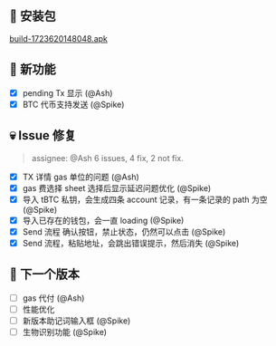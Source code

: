 ## 🚀 安装包

[build-1723620148048.apk](https://dalveywallet.s3.ap-northeast-1.amazonaws.com/release/apks/build-1723620148048.apk)

## 🎉 新功能

- [x] pending Tx 显示 (@Ash)
- [x] BTC 代币支持发送 (@Spike)

## 💀 Issue 修复

> assignee: @Ash 6 issues, 4 fix, 2 not fix.

- [x] TX 详情 gas 单位的问题 (@Ash)
- [x] gas 费选择 sheet 选择后显示延迟问题优化 (@Spike)
- [x] 导入 tBTC 私钥，会生成四条 account 记录，有一条记录的 path 为空 (@Spike)
- [x] 导入已存在的钱包，会一直 loading (@Spike)
- [x] Send 流程 确认按钮，禁止状态，仍然可以点击 (@Spike)
- [x] Send 流程，粘贴地址，会跳出错误提示，然后消失 (@Spike)

## 📅 下一个版本

- [ ] gas 代付 (@Ash)
- [ ] 性能优化
- [ ] 新版本助记词输入框 (@Spike)
- [ ] 生物识别功能 (@Spike)
